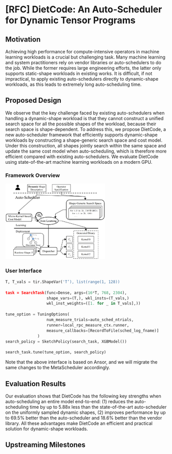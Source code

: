 # \[RFC\] DietCode: An Auto-Scheduler for Dynamic Tensor Programs

## Motivation

Achieving high performance for compute-intensive operators in machine learning
workloads is a crucial but challenging task. Many machine learning and system
practitioners rely on vendor libraries or auto-schedulers to do the job. While
the former requires large engineering efforts, the latter only supports
static-shape workloads in existing works. It is difficult, if not impractical,
to apply existing auto-schedulers directly to dynamic-shape workloads, as this
leads to extremely long auto-scheduling time.

## Proposed Design

We observe that the key challenge faced by existing auto-schedulers when
handling a dynamic-shape workload is that they cannot construct a unified search
space for all the possible shapes of the workload, because their search space is
shape-dependent. To address this, we propose DietCode, a new auto-scheduler
framework that efficiently supports dynamic-shape workloads by constructing a
shape-generic search space and cost model. Under this construction, all shapes
jointly search within the same space and update the same cost model when
auto-scheduling, which is therefore more efficient compared with existing
auto-schedulers. We evaluate DietCode using state-of-the-art machine learning
workloads on a modern GPU.

### Framework Overview

<img src="./docs/figures/DietCode.jpg" width="61.8%" />

### User Interface

```Python
T, T_vals = tir.ShapeVar('T’), list(range(1, 128))

task = SearchTask(func=Dense, args=(16*T, 768, 2304),
                  shape_vars=(T,), wkl_insts=(T_vals,)
                  wkl_inst_weights=([1. for _ in T_vals],))

tune_option = TuningOptions(
                  num_measure_trials=auto_sched_ntrials,
                  runner=local_rpc_measure_ctx.runner,
                  measure_callbacks=[RecordToFile(sched_log_fname)]
              )
search_policy = SketchPolicy(search_task, XGBModel())

search_task.tune(tune_option, search_policy)
```

Note that the above interface is based on Ansor, and we will migrate the same
changes to the MetaScheduler accordingly.

## Evaluation Results

Our evaluation shows that DietCode has the following key strengths when
auto-scheduling an entire model end-to-end: (1) reduces the auto-scheduling time
by up to 5.88x less than the state-of-the-art auto-scheduler on the uniformly
sampled dynamic shapes, (2) improves performance by up to 69.5% better than the
auto-scheduler and 18.6% better than the vendor library. All these advantages
make DietCode an efficient and practical solution for dynamic-shape workloads.

## Upstreaming Milestones

